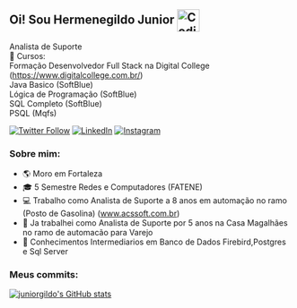 ## Oi! Sou Hermenegildo Junior <img alt="Coding Gif" src="https://media2.giphy.com/media/du3J3cXyzhj75IOgvA/giphy.gif?cid=790b76118849e7b024333f0377101b6f9d71150022128261&rid=giphy.gif&ct=g" height="40" width="40" align="center"/>&nbsp;<br/> 


Analista de Suporte </br>
📜 Cursos:       
    Formação Desenvolvedor Full Stack na Digital College (https://www.digitalcollege.com.br/)</br>
    Java Basico (SoftBlue) </br> 
    Lógica de Programação (SoftBlue) </br>
    SQL Completo  (SoftBlue)</br>
    PSQL (Mqfs)</br>


[![Twitter Follow](https://img.shields.io/twitter/follow/juniorgildo?color=00acee&label=juniorgildo&logo=twitter&logoColor=00acee&style=for-the-badge)](https://twitter.com/juniorgildo/)
[![LinkedIn](https://shields.io/badge/LinkedIn-juniorgildo-0e76a8?logo=LinkedIn&logoColor=0e76a8&style=for-the-badge)](https://www.linkedin.com/in/juniorgildo/)
[![Instagram](https://shields.io/badge/Instagram-juniorgildo-517fa4?logo=Instagram&logoColor=517fa4&style=for-the-badge)](https://www.instagram.com/juniorgildo/)

### Sobre mim:

- 🌎 Moro em Fortaleza 
- 🎓 5 Semestre Redes e Computadores (FATENE)
- 💻 Trabalho como Analista de Suporte a 8 anos em automação no ramo (Posto de Gasolina) (www.acssoft.com.br)
- 📰 Ja trabalhei como Analista de Suporte por 5 anos na Casa Magalhães no ramo de automacão para Varejo
- 🏦 Conhecimentos Intermediarios em Banco de Dados Firebird,Postgres e Sql Server
                                                                                                                 
                                                                                                                 
### Meus commits:



[![juniorgildo's GitHub stats](https://github-readme-stats.vercel.app/api?username=juniorgildo&show_icons=true&count_private=true&theme=buefy&title_color=00acee&icon_color=FF0000)](https://github.com/juniorgildo)

